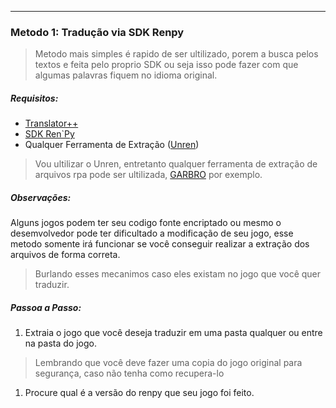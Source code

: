 



------------
###  Metodo 1: Tradução via SDK Renpy

> Metodo mais simples é rapido de ser ultilizado, porem a busca pelos textos e feita pelo proprio SDK ou seja isso pode fazer com que algumas palavras fiquem no idioma original.

##### Requisitos:
- [Translator++](https://dreamsavior.net/download/ "Translator++")
- [SDK Ren`Py](https://www.renpy.org/latest.html "SDK Ren'Py")
- Qualquer Ferramenta de Extração ([Unren](https://f95zone.to/threads/unren-v-0-11v3-unren-v-0-12v3-unren-v-0-13-v2-unren-windowed.92717/ "Unren"))
> Vou ultilizar o Unren, entretanto qualquer ferramenta de extração de arquivos rpa pode ser ultilizada, [GARBRO](https://github.com/morkt/GARbro "GARBRO") por exemplo.

##### Observações:

Alguns jogos podem ter seu codigo fonte encriptado ou mesmo o desemvolvedor pode ter dificultado a modificação de seu jogo, esse metodo somente irá funcionar se você conseguir realizar a extração dos arquivos de forma correta.

> Burlando esses mecanimos caso eles existam no jogo que você quer traduzir.

##### Passoa a Passo:

1. Extraia o jogo que você deseja traduzir em uma pasta qualquer ou entre na pasta do jogo.
> Lembrando que você deve fazer uma copia do jogo original para segurança, caso não tenha como recupera-lo

1.  Procure qual é a versão do renpy que seu jogo foi feito.

